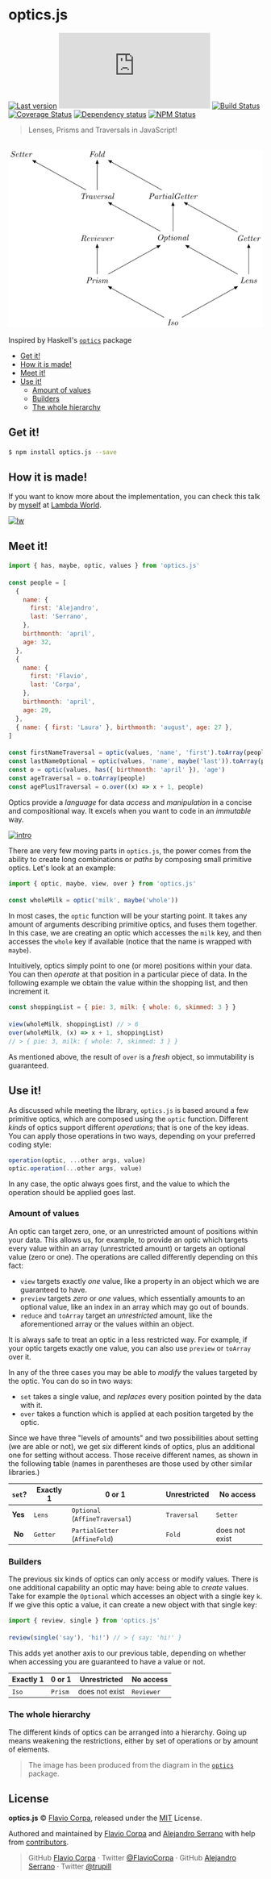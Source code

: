 # optics.js

[![Last version](https://img.shields.io/github/tag/kutyel/optics.js.svg?style=flat-square)](https://www.npmjs.com/package/optics.js)
[![bundlephobia](https://flat.badgen.net/bundlephobia/minzip/optics.js)](https://bundlephobia.com/result?p=optics.js)
[![Build Status](https://img.shields.io/github/workflow/status/kutyel/optics.js/Node.js%20CI/master.svg?style=flat-square)](https://github.com/kutyel/optics.js/actions?query=workflow%3A%22Node.js+CI%22)
[![Coverage Status](https://img.shields.io/coveralls/kutyel/optics.js.svg?style=flat-square)](https://coveralls.io/github/kutyel/optics.js)
[![Dependency status](https://img.shields.io/david/kutyel/optics.js.svg?style=flat-square)](https://david-dm.org/kutyel/optics.js)
[![NPM Status](https://img.shields.io/npm/dm/optics.js.svg?style=flat-square)](https://www.npmjs.org/package/optics.js)

> Lenses, Prisms and Traversals in JavaScript!

<p align="center">
  <br>
  <img src="./optics.png" alt="optics.js">
  <br>
</p>

Inspired by Haskell's [`optics`](https://hackage.haskell.org/package/optics) package

- [Get it!](#get-it)
- [How it is made!](#how-it-is-made)
- [Meet it!](#meet-it)
- [Use it!](#use-it)
  - [Amount of values](#amount-of-values)
  - [Builders](#builders)
  - [The whole hierarchy](#the-whole-hierarchy)

## Get it!

```bash
$ npm install optics.js --save
```

## How it is made!

If you want to know more about the implementation, you can check this talk by [myself](https://twitter.com/FlavioCorpa) at [Lambda World](https://cadiz.lambda.world/).

[![lw](https://img.youtube.com/vi/IoVaArsh6tM/0.jpg)](https://www.youtube.com/watch?v=IoVaArsh6tM)

## Meet it!

```js
import { has, maybe, optic, values } from 'optics.js'

const people = [
  {
    name: {
      first: 'Alejandro',
      last: 'Serrano',
    },
    birthmonth: 'april',
    age: 32,
  },
  {
    name: {
      first: 'Flavio',
      last: 'Corpa',
    },
    birthmonth: 'april',
    age: 29,
  },
  { name: { first: 'Laura' }, birthmonth: 'august', age: 27 },
]

const firstNameTraversal = optic(values, 'name', 'first').toArray(people)
const lastNameOptional = optic(values, 'name', maybe('last')).toArray(people)
const o = optic(values, has({ birthmonth: 'april' }), 'age')
const ageTraversal = o.toArray(people)
const agePlus1Traversal = o.over((x) => x + 1, people)
```

Optics provide a _language_ for data _access_ and _manipulation_ in a concise and compositional way. It excels when you want to code in an _immutable_ way.

[![intro](https://img.youtube.com/vi/tbNi-ykYev8/0.jpg)](https://www.youtube.com/watch?v=tbNi-ykYev8)

There are very few moving parts in `optics.js`, the power comes from the ability to create long combinations or _paths_ by composing small primitive optics. Let's look at an example:

```js
import { optic, maybe, view, over } from 'optics.js'

const wholeMilk = optic('milk', maybe('whole'))
```

In most cases, the `optic` function will be your starting point. It takes any amount of arguments describing primitive optics, and fuses them together. In this case, we are creating an optic which accesses the `milk` key, and then accesses the `whole` key if available (notice that the name is wrapped with `maybe`).

Intuitively, optics simply point to one (or more) positions within your data. You can then _operate_ at that position in a particular piece of data. In the following example we obtain the value within the shopping list, and then increment it.

```js
const shoppingList = { pie: 3, milk: { whole: 6, skimmed: 3 } }

view(wholeMilk, shoppingList) // > 6
over(wholeMilk, (x) => x + 1, shoppingList)
// > { pie: 3, milk: { whole: 7, skimmed: 3 } }
```

As mentioned above, the result of `over` is a _fresh_ object, so immutability is guaranteed.

## Use it!

As discussed while meeting the library, `optics.js` is based around a few primitive optics, which are composed using the `optic` function. Different _kinds_ of optics support different _operations_; that is one of the key ideas. You can apply those operations in two ways, depending on your preferred coding style:

```js
operation(optic, ...other args, value)
optic.operation(...other args, value)
```

In any case, the optic always goes first, and the value to which the operation should be applied goes last.

### Amount of values

An optic can target zero, one, or an unrestricted amount of positions within your data. This allows us, for example, to provide an optic which targets every value within an array (unrestricted amount) or targets an optional value (zero or one). The operations are called differently depending on this fact:

- `view` targets exactly _one_ value, like a property in an object which we are guaranteed to have.
- `preview` targets _zero_ or _one_ values, which essentially amounts to an optional value, like an index in an array which may go out of bounds.
- `reduce` and `toArray` target an _unrestricted_ amount, like the aforementioned array or the values within an object.

It is always safe to treat an optic in a less restricted way. For example, if your optic targets exactly one value, you can also use `preview` or `toArray` over it.

In any of the three cases you may be able to _modify_ the values targeted by the optic. You can do so in two ways:

- `set` takes a single value, and _replaces_ every position pointed by the data with it.
- `over` takes a function which is applied at each position targeted by the optic.

Since we have three "levels of amounts" and two possibilities about setting (we are able or not), we get _six_ different kinds of optics, plus an additional one for setting without access. Those receive different names, as shown in the following table (names in parentheses are those used by other similar libraries.)

| **`set`?** | **Exactly 1** | **0 or 1**                      | **Unrestricted** | **No access**  |
| ---------- | ------------- | ------------------------------- | ---------------- | -------------- |
| **Yes**    | `Lens`        | `Optional` (`AffineTraversal`)  | `Traversal`      | `Setter`       |
|  **No**    | `Getter`      | `PartialGetter` (`AffineFold`)  | `Fold`           | does not exist |

### Builders

The previous six kinds of optics can only access or modify values. There is one additional capability an optic may have: being able to _create_ values. Take for example the `Optional` which accesses an object with a single key `k`. If we give this optic a value, it can create a new object with that single key:

```js
import { review, single } from 'optics.js'

review(single('say'), 'hi!') // > { say: 'hi!' }
```

This adds yet another axis to our previous table, depending on whether when accessing you are guaranteed to have a value or not.

| **Exactly 1** | **0 or 1** | **Unrestricted** | **No access** |
| ------------- | ---------- | ---------------- | ------------- |
| `Iso`         | `Prism`    | does not exist   | `Reviewer`    |

### The whole hierarchy

The different kinds of optics can be arranged into a hierarchy. Going up means weakening the restrictions, either by set of operations or by amount of elements.

> The image has been produced from the diagram in the [`optics`](https://hackage.haskell.org/package/optics) package.

## License

**optics.js** © [Flavio Corpa](https://twitter.com/FlavioCorpa), released under the [MIT](https://github.com/kutyel/optics.js/blob/master/LICENSE.md) License.<br>

Authored and maintained by [Flavio Corpa](https://twitter.com/FlavioCorpa) and [Alejandro Serrano](https://twitter.com/trupill) with help from [contributors](https://github.com/kutyel/optics.js/contributors).

> GitHub [Flavio Corpa](https://github.com/kutyel) · Twitter [@FlavioCorpa](https://twitter.com/FlavioCorpa) · GitHub [Alejandro Serrano](https://github.com/serras) · Twitter [@trupill](https://twitter.com/trupill)
